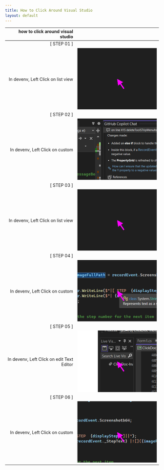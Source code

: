 ```yaml
---
title: How to Click Around Visual Studio
layout: default
---
```


| how to click around visual studio ||
|-:|-|
|[ STEP  01 ]||
| In devenv, Left Click on  list view  |![](how_to_click_around_visual_studio-img/01-how_to_click_around_visual_studio.png)|
|[ STEP  02 ]||
| In devenv, Left Click on  custom  |![](how_to_click_around_visual_studio-img/02-how_to_click_around_visual_studio.png)|
|[ STEP  03 ]||
| In devenv, Left Click on  list view  |![](how_to_click_around_visual_studio-img/03-how_to_click_around_visual_studio.png)|
|[ STEP  04 ]||
| In devenv, Left Click on  custom  |![](how_to_click_around_visual_studio-img/04-how_to_click_around_visual_studio.png)|
|[ STEP  05 ]||
| In devenv, Left Click on  edit Text Editor |![](how_to_click_around_visual_studio-img/05-how_to_click_around_visual_studio.png)|
|[ STEP  06 ]||
| In devenv, Left Click on  custom  |![](how_to_click_around_visual_studio-img/06-how_to_click_around_visual_studio.png)|
